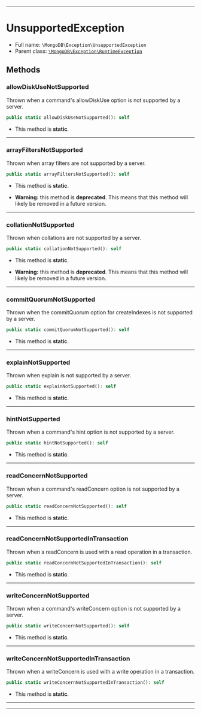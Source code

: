 ***

# UnsupportedException





* Full name: `\MongoDB\Exception\UnsupportedException`
* Parent class: [`\MongoDB\Exception\RuntimeException`](./RuntimeException.md)




## Methods


### allowDiskUseNotSupported

Thrown when a command's allowDiskUse option is not supported by a server.

```php
public static allowDiskUseNotSupported(): self
```



* This method is **static**.







***

### arrayFiltersNotSupported

Thrown when array filters are not supported by a server.

```php
public static arrayFiltersNotSupported(): self
```



* This method is **static**.


* **Warning:** this method is **deprecated**. This means that this method will likely be removed in a future version.






***

### collationNotSupported

Thrown when collations are not supported by a server.

```php
public static collationNotSupported(): self
```



* This method is **static**.


* **Warning:** this method is **deprecated**. This means that this method will likely be removed in a future version.






***

### commitQuorumNotSupported

Thrown when the commitQuorum option for createIndexes is not supported
by a server.

```php
public static commitQuorumNotSupported(): self
```



* This method is **static**.







***

### explainNotSupported

Thrown when explain is not supported by a server.

```php
public static explainNotSupported(): self
```



* This method is **static**.







***

### hintNotSupported

Thrown when a command's hint option is not supported by a server.

```php
public static hintNotSupported(): self
```



* This method is **static**.







***

### readConcernNotSupported

Thrown when a command's readConcern option is not supported by a server.

```php
public static readConcernNotSupported(): self
```



* This method is **static**.







***

### readConcernNotSupportedInTransaction

Thrown when a readConcern is used with a read operation in a transaction.

```php
public static readConcernNotSupportedInTransaction(): self
```



* This method is **static**.







***

### writeConcernNotSupported

Thrown when a command's writeConcern option is not supported by a server.

```php
public static writeConcernNotSupported(): self
```



* This method is **static**.







***

### writeConcernNotSupportedInTransaction

Thrown when a writeConcern is used with a write operation in a transaction.

```php
public static writeConcernNotSupportedInTransaction(): self
```



* This method is **static**.







***


***

